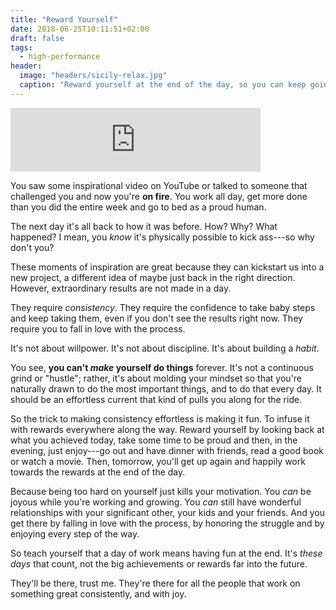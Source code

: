 ```yaml
---
title: "Reward Yourself"
date: 2018-06-25T10:11:51+02:00
draft: false
tags:
  - high-performance
header:
  image: "headers/sicily-relax.jpg"
  caption: "Reward yourself at the end of the day, so you can keep going with joy."
---
```


<iframe src="https://anchor.fm/marcel-samyn/embed/episodes/Episode-1-Reward-Yourself-e1n742" height="102px" width="400px" frameborder="0" scrolling="no"></iframe>

You saw some inspirational video on YouTube or talked to someone that challenged
you and now you're **on fire**. You work all day, get more done than you did the
entire week and go to bed as a proud human.

The next day it's all back to how it was before. How? Why? What happened? I
mean, you *know* it's physically possible to kick ass---so why don't you?

These moments of inspiration are great because they can kickstart us into a new
project, a different idea of maybe just back in the right direction. However,
extraordinary results are not made in a day.

They require *consistency*. They require the confidence to take baby steps and
keep taking them, even if you don't see the results right now. They require you
to fall in love with the process.

It's not about willpower. It's not about discipline. It's about building a
*habit*.

You see, **you can't *make* yourself do things** forever. It's not a continuous
grind or "hustle"; rather, it's about molding your mindset so that you're
naturally drawn to do the most important things, and to do that every day. It
should be an effortless current that kind of pulls you along for the ride.

So the trick to making consistency effortless is making it fun. To infuse it
with rewards everywhere along the way. Reward yourself by looking back at what
you achieved today, take some time to be proud and then, in the evening, just
enjoy---go out and have dinner with friends, read a good book or watch a movie.
Then, tomorrow, you'll get up again and happily work towards the rewards at the
end of the day.

Because being too hard on yourself just kills your motivation. You *can* be
joyous while you're working and growing. You *can* still have wonderful
relationships with your significant other, your kids and your friends. And you
get there by falling in love with the process, by honoring the struggle and by
enjoying every step of the way.

So teach yourself that a day of work means having fun at the end. It's *these
days* that count, not the big achievements or rewards far into the future.

They'll be there, trust me. They're there for all the people that work on
something great consistently, and with joy.
